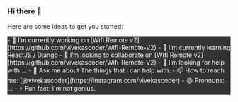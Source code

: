 ### Hi there 👋

<!--
**vivekascoder/vivekascoder** is a ✨ _special_ ✨ repository because its `README.md` (this file) appears on your GitHub profile.
-->
Here are some ideas to get you started:
<div style="color: white;background-color: #333">
- 🔭 I’m currently working on [Wifi Remote v2](https://github.com/vivekascoder/Wifi-Remote-V2)
- 🌱 I’m currently learning ReactJS / Django
- 👯 I’m looking to collaborate on [Wifi Remote v2](https://github.com/vivekascoder/Wifi-Remote-V2)
- 🤔 I’m looking for help with ...
- 💬 Ask me about The things that i can help with.
- 📫 How to reach me: [@vivekascoder](https://instagram.com/vivekascoder)
- 😄 Pronouns: ...
- ⚡ Fun fact: I'm not genius. 

</div>
